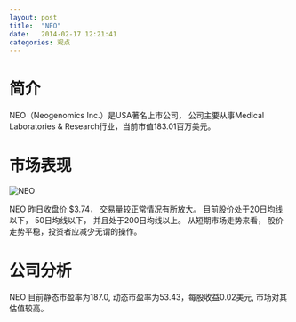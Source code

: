 ```yaml
---
layout: post
title:  "NEO"
date:   2014-02-17 12:21:41
categories: 观点
---
```


# 简介
NEO（Neogenomics Inc.）是USA著名上市公司，
公司主要从事Medical Laboratories & Research行业，当前市值183.01百万美元。

# 市场表现

![NEO](http://finviz.com/chart.ashx?t=NEO&ty=c&ta=1&p=d&s=l)

NEO 昨日收盘价 $3.74，
交易量较正常情况有所放大。
目前股价处于20日均线以下，
50日均线以下，
并且处于200日均线以上。
从短期市场走势来看，
股价走势平稳，投资者应减少无谓的操作。

# 公司分析
NEO 目前静态市盈率为187.0, 动态市盈率为53.43，每股收益0.02美元,
市场对其估值较高。
